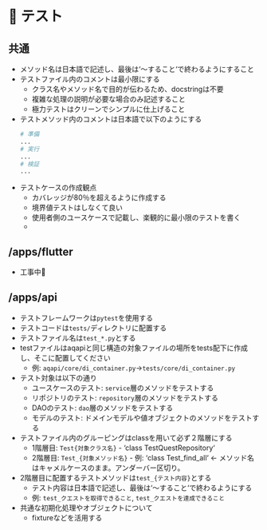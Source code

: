 # 🧪 テスト

## 共通
- メソッド名は日本語で記述し、最後は‘〜すること‘で終わるようにすること
- テストファイル内のコメントは最小限にする
  - クラス名やメソッド名で目的が伝わるため、docstringは不要
  - 複雑な処理の説明が必要な場合のみ記述すること
  - 極力テストはクリーンでシンプルに仕上げること
- テストメソッド内のコメントは日本語で以下のようにする
  ```python
  # 準備
  ...
  # 実行
  ...
  # 検証
  ...
  ```
- テストケースの作成観点
	- カバレッジが80％を超えるように作成する
	- 境界値テストはしなくて良い
	- 使用者側のユースケースで記載し、楽観的に最小限のテストを書く
	- 
## /apps/flutter
- 工事中🚧

## /apps/api
- テストフレームワークは`pytest`を使用する
- テストコードは`tests/`ディレクトリに配置する
- テストファイル名は`test_*.py`とする
- testファイルはaqapiと同じ構造の対象ファイルの場所をtests配下に作成し、そこに配置してください
  - 例: `aqapi/core/di_container.py`→`tests/core/di_container.py`
- テスト対象は以下の通り
	- ユースケースのテスト: `service`層のメソッドをテストする
	- リポジトリのテスト: `repository`層のメソッドをテストする
	- DAOのテスト: `dao`層のメソッドをテストする
	- モデルのテスト: ドメインモデルや値オブジェクトのメソッドをテストする
- テストファイル内のグルーピングはclassを用いて必ず２階層にする
  - 1階層目: `Test{対象クラス名}`
		- ‘class TestQuestRepository‘
  - 2階層目: `Test_{対象メソッド名}`
		- 例: ‘class Test_find_all‘ <- メソッド名はキャメルケースのまま。アンダーバー区切り。
- 2階層目に配置するテストメソッドは`test_{テスト内容}`とする
  - テスト内容は日本語で記述し、最後は‘〜すること‘で終わるようにする
  - 例: `test_クエストを取得できること`, `test_クエストを達成できること`
- 共通な初期化処理やオブジェクトについて
	- fixtureなどを活用する
